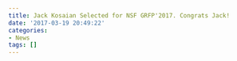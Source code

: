 ```yaml
---
title: Jack Kosaian Selected for NSF GRFP'2017. Congrats Jack!
date: '2017-03-19 20:49:22'
categories:
- News
tags: []
---
```


